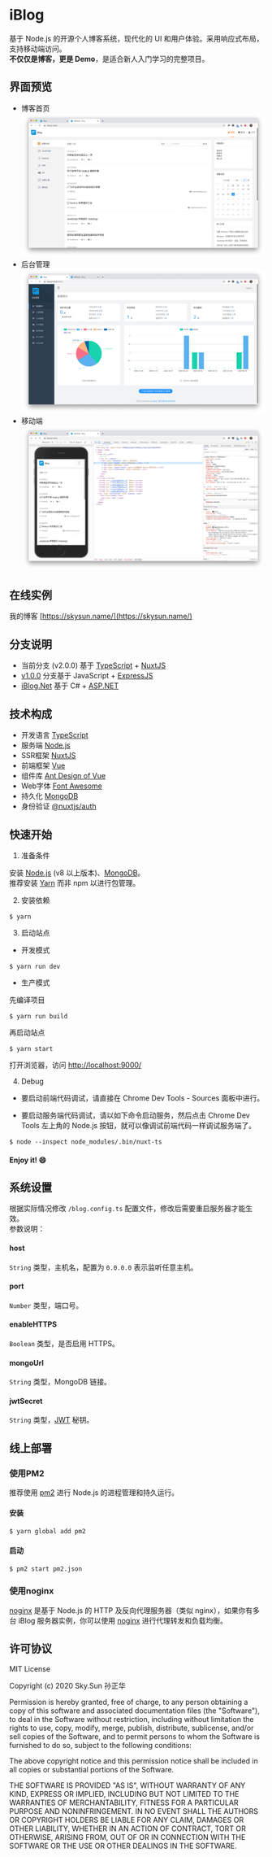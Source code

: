 # iBlog
基于 Node.js 的开源个人博客系统，现代化的 UI 和用户体验。采用响应式布局，支持移动端访问。  
**不仅仅是博客，更是 Demo**，是适合新人入门学习的完整项目。

## 界面预览
* 博客首页
![首页](./preview_1.png)
* 后台管理
![后台](./preview_2.png)
* 移动端
![移动端](./preview_3.png)

## 在线实例
我的博客 [https://skysun.name/](https://skysun.name/)

## 分支说明
* 当前分支 (v2.0.0) 基于 [TypeScript](https://www.typescriptlang.org/) + [NuxtJS](https://nuxtjs.org/)
* [v1.0.0](https://github.com/eshengsky/iBlog/tree/v1.0.0) 分支基于 JavaScript + [ExpressJS](https://expressjs.com/)
* [iBlog.Net](https://github.com/eshengsky/iBlog.Net) 基于 C# + [ASP.NET](https://dotnet.microsoft.com/apps/aspnet)

## 技术构成
* 开发语言 [TypeScript](https://www.typescriptlang.org/)
* 服务端 [Node.js](https://nodejs.org/)
* SSR框架 [NuxtJS](https://nuxtjs.org/)
* 前端框架 [Vue](https://vuejs.org/)
* 组件库 [Ant Design of Vue](https://www.antdv.com/docs/vue/introduce-cn/)
* Web字体 [Font Awesome](https://fontawesome.com/)
* 持久化 [MongoDB](https://www.mongodb.org/)
* 身份验证 [@nuxtjs/auth](https://auth.nuxtjs.org/)

## 快速开始

1. 准备条件

安装 [Node.js](https://nodejs.org/en/download/) (v8 以上版本)、[MongoDB](https://www.mongodb.org/downloads/)。  
推荐安装 [Yarn](https://yarnpkg.com/) 而非 npm 以进行包管理。

2. 安装依赖
```Shell
$ yarn
```

3. 启动站点

* 开发模式

```Shell
$ yarn run dev
```

* 生产模式

先编译项目
```shell
$ yarn run build
```

再启动站点
```shell
$ yarn start
```

打开浏览器，访问 [http://localhost:9000/](http://localhost:9000)

4. Debug
* 要启动前端代码调试，请直接在 Chrome Dev Tools - Sources 面板中进行。

* 要启动服务端代码调试，请以如下命令启动服务，然后点击 Chrome  Dev Tools 左上角的 Node.js 按钮，就可以像调试前端代码一样调试服务端了。

```shell
$ node --inspect node_modules/.bin/nuxt-ts
```


#### Enjoy it! :smile:

## 系统设置

根据实际情况修改 `/blog.config.ts` 配置文件，修改后需要重启服务器才能生效。  
参数说明：

#### host
`String` 类型，主机名，配置为 `0.0.0.0` 表示监听任意主机。

#### port
`Number` 类型，端口号。

#### enableHTTPS
`Boolean` 类型，是否启用 HTTPS。

#### mongoUrl
`String` 类型，MongoDB 链接。

#### jwtSecret
`String` 类型，[JWT](https://github.com/auth0/node-jsonwebtoken) 秘钥。

## 线上部署

### 使用PM2
推荐使用 [pm2](https://pm2.keymetrics.io/) 进行 Node.js 的进程管理和持久运行。

#### 安装
```Shell
$ yarn global add pm2
```
#### 启动
```Shell
$ pm2 start pm2.json
```

### 使用noginx
[noginx](https://github.com/eshengsky/noginx) 是基于 Node.js 的 HTTP 及反向代理服务器（类似 nginx），如果你有多台 iBlog 服务器实例，你可以使用 [noginx](https://github.com/eshengsky/noginx) 进行代理转发和负载均衡。

## 许可协议
MIT License

Copyright (c) 2020 Sky.Sun 孙正华

Permission is hereby granted, free of charge, to any person obtaining a copy
of this software and associated documentation files (the "Software"), to deal
in the Software without restriction, including without limitation the rights
to use, copy, modify, merge, publish, distribute, sublicense, and/or sell
copies of the Software, and to permit persons to whom the Software is
furnished to do so, subject to the following conditions:

The above copyright notice and this permission notice shall be included in all
copies or substantial portions of the Software.

THE SOFTWARE IS PROVIDED "AS IS", WITHOUT WARRANTY OF ANY KIND, EXPRESS OR
IMPLIED, INCLUDING BUT NOT LIMITED TO THE WARRANTIES OF MERCHANTABILITY,
FITNESS FOR A PARTICULAR PURPOSE AND NONINFRINGEMENT. IN NO EVENT SHALL THE
AUTHORS OR COPYRIGHT HOLDERS BE LIABLE FOR ANY CLAIM, DAMAGES OR OTHER
LIABILITY, WHETHER IN AN ACTION OF CONTRACT, TORT OR OTHERWISE, ARISING FROM,
OUT OF OR IN CONNECTION WITH THE SOFTWARE OR THE USE OR OTHER DEALINGS IN THE
SOFTWARE.